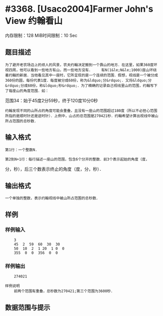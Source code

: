# #3368. [Usaco2004]Farmer John's View 约翰看山

内存限制：128 MiB时间限制：10 Sec

## 题目描述

    为了避开老农场边上的烦人的风景，农夫约翰决定搬到一个靠山的地方．在这里，如果360度环视四周，他可以看到一些地方有山，而一些地方没有．    有N(1&le;N&le;1000)座山环绕着约翰的新居．当他看见其中一座时，它所呈现的是一个连续的范围．假想，视线是一个被分成360份的圆，每份代表1度．每度被分成60份，称为&ldquo;分&rdquo;．又将&ldquo;分&rdquo;分成60份，称&ldquo;秒&rdquo;．为了精确的记录自己视线里山的范围，约翰写下了每座山的角度范围．如：

范围34：始于45度2分59秒，终于120度10分0秒

    约翰发现不同的山所占的角度可能会重叠，且没有一座山的范围超过180度（所以不必担心范围所指的是顺时针还是逆时针）．上例中，山占的总范围是270421秒．约翰希望计算出视线中被山所占范围的总秒数．

## 输入格式

    第1行：一个整数N.

    第2到N+1行：每行描述一座山的范围，包含6个分开的整数．前3个表示起始的角度（度，

分，秒），后三个数表示终止的角度（度，分，秒）．

## 输出格式

    一个单独的整数，表示约翰视线中被山所占范围的总秒数．

## 样例

### 样例输入

    
        3
        45  2  59  60  30  30
        50  10  2  1 20  1 0  0
        355  0  0  356  0  0
    
    

### 样例输出

    
        274021
    
    样例说明
        前两个范围有重叠，总秒数为270421;第三个范围为3600秒．
    

## 数据范围与提示
